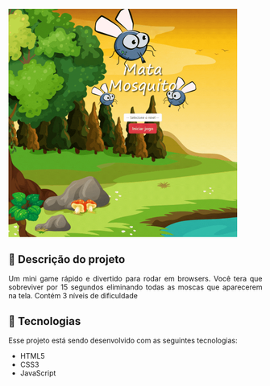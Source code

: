<p align"center"> <img width="90%" src="Gif.gif"> </p>

## 📝  Descrição do projeto 

<p align="justify">
  Um mini game rápido e divertido para rodar em browsers. 
 Você tera que sobreviver por 15 segundos eliminando todas as moscas que aparecerem na tela.
Contém 3 níveis de dificuldade
</p>

## 🚀 Tecnologias

Esse projeto está sendo desenvolvido com as seguintes tecnologias:

- HTML5
- CSS3
- JavaScript

